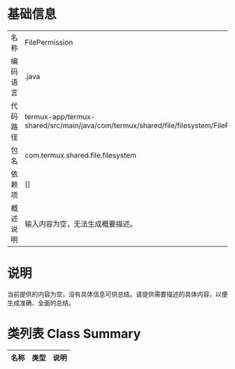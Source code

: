 # 基础信息

|      |      |
|------|------|
| 名称 | FilePermission |
| 编码语言 | .java |
| 代码路径 | termux-app/termux-shared/src/main/java/com/termux/shared/file/filesystem/FilePermission.java |
| 包名 | com.termux.shared.file.filesystem |
| 依赖项 | [] |
| 概述说明 | 输入内容为空，无法生成概要描述。 |

# 说明

当前提供的内容为空，没有具体信息可供总结。请提供需要描述的具体内容，以便生成准确、全面的总结。

# 类列表 Class Summary

| 名称   | 类型  | 说明 |
|-------|------|-------------|




